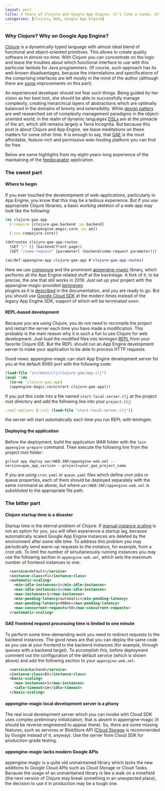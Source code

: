 ```yaml
---
layout: post
title: 8 Years of Clojure and Google App Engine: it's like a candy. Although, a bittersweet one.
categories: [Clojure, Web, Google App Engine]
---
```


### Why Clojure? Why on Google App Engine?

[Clojure](https://clojure.org/) is a dynamically-typed language with almost 
ideal blend of functional and object-oriented primitives. This allows to create
quality software in almost no-time. With Clojure you can concentrate on the logic and 
leave the troubles about which functional interface to use with this particular
lambda for Java programmers. Of course, such approach has its well-known disadvantages, 
because the interrelations and specifications of the comprising interfaces are left 
mostly in the mind of the author (although there are [some](https://clojure.org/guides/spec)
improvements on this part). 

An experienced developer should not fear such things.
Being guided by her vision as her best tool, she should be able to successfully manage
complexity, creating hierarchical layers of abstractions which are optimally balanced 
in the domains of brevity and extensibility. While [design patters](https://en.wikipedia.org/wiki/Design_pattern)
are well researched set of complexity management paradigms in the object-oriented world, 
in the realm of dynamic languages [DSLs](https://en.wikipedia.org/wiki/Domain-specific_language)
are at the pinnacle of the art, which still remains largely a Terra Incognita. 
But because this post is about Clojure and App Engine, we leave meditations on these matters
for some other time. It is enough to say, that [GAE](https://cloud.google.com/appengine/) is
the most affordable, feature-rich and permissive web-hosting platform you can find for free.

Below are some highligths from my eight-years-long experience of 
the maintaining of the [feedxcavator](https://github.com/GChristensen/feedxcavator2)
application.
 
### The sweet part
 
#### Where to begin

If you ever touched the develompment of web-applications, particularly in App Engine, 
you know that this may be a tedious experience. But if you use appropriate Clojure libraries, 
a basic working skeleton of a web-app may look like the following:  

```clojure
(ns clojure-gae.app
  (:require [clojure-gae.backend :as backend]
            [appengine-magic.core :as ae])
  (:use compojure.core))

(defroutes clojure-gae-app-routes
  (GET "/" [] (backend/front-page))
  (GET "/some-request" [parameter] (backend/some-request parameter)))

(ae/def-appengine-app clojure-gae-app #'clojure-gae-app-routes)
```

Here we use [compojure](https://github.com/weavejester/compojure/wiki) 
and the prominent [appengine-magic](https://github.com/GChristensen/appengine-magic)
library, which performs all the App Engine related stuff at the backstage.
A fork of it, to be precise, the one that still works in 2019. Just 
set up your project with the appengine-magic-provided [leiningnen](https://leiningen.org/)   
plugins as it is [described](https://github.com/GChristensen/appengine-magic#project-setup)
in the documentation, and you are ready to go. But you should use [Google Cloud SDK](https://cloud.google.com/sdk/)
at the modern times instead of the legacy App Engine SDK, support of which will be 
terminated soon.

#### REPL-based development

Because you are using Clojure, you do not need to recompile the project and restart
the server each time you have made a modification. This probably is the main 
reason why it is such a fun to use Clojure for web development. Just load the modified files 
into leiningen [REPL](https://github.com/technomancy/leiningen/blob/stable/doc/TUTORIAL.md#running-code)
from your favorite Clojure IDE. But the REPL should run an App Engine development server
to make your application to be able to process HTTP requests. 

Good news: appengine-magic can start App Engine development server for you
at the default 8080 port with the following code: 

```clojure
(load-file "src/main/clj/clojure-gae/app.clj")
(eval '(do
  (in-ns 'clojure-gae.app)
  (appengine-magic.core/start clojure-gae-app)))
```

If you put this code into a file named `start-local-server.clj` at the project root directory
and add the following line into your `project.clj`:

```clojure
:repl-options {:init (load-file "start-local-server.clj")}
```

the server will start automatically each time you run REPL with leiningen.

#### Deploying the application

Before the deployment, build the application WAR folder with the `lein appengine-prepare`
command. Then execute the following line from the project root folder: 

```shell script
gcloud app deploy war/WEB-INF/appengine-web.xml --version=gae_app_version --project=your_gae_project_name 
```

If you are using `cron.yaml` or `queue.yaml` files which define cron jobs or queue properties, 
each of them should be deployed separately with the same command as above, but where
`war/WEB-INF/appengine-web.xml` is substituted to the appropriate file path.

### The bitter part

#### Clojure startup time is a disaster

Startup time is the eternal problem of Clojure.
If [manual instance scaling](https://cloud.google.com/appengine/docs/standard/python/how-instances-are-managed)
is not an option for you, you will often experience a startup lag, because
automatically scaled Google App Engine instances are deleted by the environment after some 
idle time. To address this problem you may periodically send warm-up requests to the instance,
for example, from a cron job. To limit the number of simultaneously running instances
you may use the following section in `appengine-web.xml`, which sets the maximum number 
of frontend instances to one:

```xml
  <service>default</service>
  <instance-class>F1</instance-class>
  <automatic-scaling>
    <min-idle-instances>1</min-idle-instances>
    <max-idle-instances>1</max-idle-instances>
    <max-instances>1</max-instances>
    <min-pending-latency>automatic</min-pending-latency>
    <max-pending-latency>400ms</max-pending-latency>
    <max-concurrent-requests>50</max-concurrent-requests>
  </automatic-scaling>
```

#### GAE frontend request processing time is limited to one minute

To perform some time-demanding work you need to redirect requests to the backend instances.
The good news are that you can deploy the same code as you use at your frontend
to the backend instances (for example, through queues with a backend target).
To accomplish this, before deployment comment out the configuration of the default service
(which is shown above) and add the following section to your `appengine-web.xml`: 

```xml
  <service>backend</service>
  <instance-class>B1</instance-class>
  <basic-scaling>
    <max-instances>1</max-instances>
    <idle-timeout>1m</idle-timeout>
  </basic-scaling>
```

#### appengine-magic local development server is a phony

The real local development server which you can invoke with Cloud SDK uses complex
preliminary initialization, that is absent in appengine-magic (it should be
reverse-engineered to appear there). So, there are some missing features, such as
services or BlobStore API ([Cloud Storage](https://cloud.google.com/storage/) is 
recommended by Google instead of it, anyway). Use the server from Cloud SDK for
production-grade testing.

#### appengine-magic lacks modern Google APIs

appengine-magic is a quite old unmaintained library which lacks the new additions to
Google Cloud APIs such as Cloud Storage or Cloud Tasks. Because the usage of an 
unmaintained library is like a walk on a minefield (the next version of Clojure
may break something in an unexpected place), the decision to use it in production
may be a tough one.